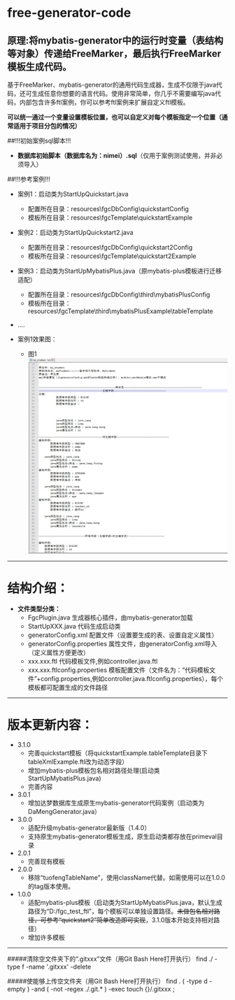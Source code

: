 # free-generator-code
## 原理:将mybatis-generator中的运行时变量（表结构等对象）传递给FreeMarker，最后执行FreeMarker模板生成代码。


基于FreeMarker、mybatis-generator的通用代码生成器，生成不仅限于java代码，还可生成任意你想要的语言代码。使用非常简单，你几乎不需要编写java代码，内部包含许多ftl案例，你可以参考ftl案例来扩展自定义ftl模板。

**可以统一通过一个变量设置模板位置，也可以自定义对每个模板指定一个位置（通常适用于项目分包的情况）**


##!!!初始案例sql脚本!!!
+ **数据库初始脚本（数据库名为：nimei）.sql**（仅用于案例测试使用，并非必须导入）


##!!!参考案例!!!
+ 案例1：启动类为StartUpQuickstart.java
  + 配置所在目录：resources\fgcDbConfig\quickstartConfig
  + 模板所在目录：resources\fgcTemplate\quickstartExample
+ 案例2：启动类为StartUpQuickstart2.java
  + 配置所在目录：resources\fgcDbConfig\quickstart2Config
  + 模板所在目录：resources\fgcTemplate\quickstart2Example
+ 案例3：启动类为StartUpMybatisPlus.java（原mybatis-plus模板进行迁移适配）
  + 配置所在目录：resources\fgcDbConfig\third\mybatisPlusConfig
  + 模板所在目录：resources\fgcTemplate\third\mybatisPlusExample\tableTemplate
+ ....


+ 案例1效果图：
  + 图1  ![image](https://github.com/JonSnow592622272/my-image/blob/master/free-generator-code/anli1.jpg)

<hr>

# 结构介绍：
+ **文件类型分类：**
  + FgcPlugin.java 生成器核心插件，由mybatis-generator加载
  + StartUpXXX.java 代码生成启动类
  + generatorConfig.xml 配置文件（设置要生成的表、设置自定义属性）
  + generatorConfig.properties 属性文件，由generatorConfig.xml导入（定义属性方便更改）
  + xxx.xxx.ftl 代码模板文件,例如controller.java.ftl
  + xxx.xxx.ftlconfig.properties 模板配置文件（文件名为：“代码模板文件”+config.properties,例如controller.java.ftlconfig.properties），每个模板都可配置生成的文件路径
  
  
  


<hr>

# 版本更新内容：
+ 3.1.0
  + 完善quickstart模板（将quickstartExample.tableTemplate目录下tableXmlExample.ftl改为动态字段）
  + 增加mybatis-plus模板包名相对路径处理(启动类StartUpMybatisPlus.java)
  + 完善内容
+ 3.0.1
  + 增加达梦数据库生成原生mybatis-generator代码案例（启动类为DaMengGenerator.java）
+ 3.0.0
  + 适配升级mybatis-generator最新版（1.4.0）
  + 支持原生mybatis-generator模板生成，原生启动类都存放在primeval目录
+ 2.0.1
  + 完善现有模板
+ 2.0.0
  + 移除“tuofengTableName”，使用className代替。如需使用可以在1.0.0的tag版本使用。
+ 1.0.0
  + 适配mybatis-plus模板（启动类为StartUpMybatisPlus.java，默认生成路径为“D:/fgc_test_ftl”，每个模板可以单独设置路径。~~未做包名相对路径，可参考“quickstart2”简单改造即可实现~~，3.1.0版本开始支持相对路径）
  + 增加许多模板
  

<hr>
  
#####清除空文件夹下的“.gitxxx”文件（用Git Bash Here打开执行）
find ./ -type f -name '.gitxxx' -delete

#####使能够上传空文件夹（用Git Bash Here打开执行）
find . \( -type d -empty \) -and \( -not -regex ./\.git.* \) -exec touch {}/.gitxxx \;
